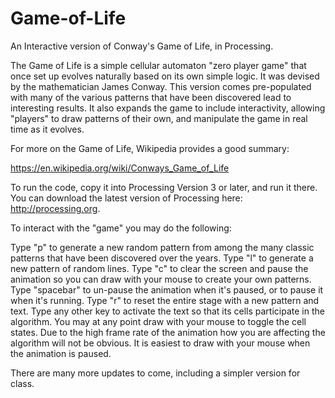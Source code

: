 # Game-of-Life
An Interactive version of Conway's Game of Life, in Processing.

The Game of Life is a simple cellular automaton "zero player game" that once set up evolves naturally based on its own simple logic.  It was devised by the mathematician James Conway.  This version comes pre-populated with many of the various patterns that have been discovered lead to interesting results.  It also expands the game to include interactivity, allowing "players" to draw patterns of their own, and manipulate the game in real time as it evolves.

For more on the Game of Life, Wikipedia provides a good summary:

https://en.wikipedia.org/wiki/Conways_Game_of_Life

To run the code, copy it into Processing Version 3 or later, and run it there.  You can download the latest version of Processing here: http://processing.org.

To interact with the "game" you may do the following:

Type "p" to generate a new random pattern from among the many classic patterns that have been discovered over the years.
Type "l" to generate a new pattern of random lines.
Type "c" to clear the screen and pause the animation so you can draw with your mouse to create your own patterns.
Type "spacebar" to un-pause the animation when it's paused, or to pause it when it's running.
Type "r" to reset the entire stage with a new pattern and text.
Type any other key to activate the text so that its cells participate in the algorithm.
You may at any point draw with your mouse to toggle the cell states.  Due to the high frame rate of the animation how you are affecting the algorithm will not be obvious.  It is easiest to draw with your mouse when the animation is paused.

There are many more updates to come, including a simpler version for class.
